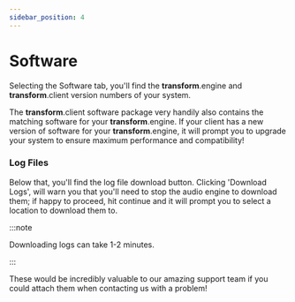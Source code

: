 ```yaml
---
sidebar_position: 4
---
```


# Software

Selecting the Software tab, you'll find the **transform**.engine and **transform**.client version numbers of your system.

The **transform**.client software package very handily also contains the matching software for your
**transform**.engine. If your client has a new version of software for your **transform**.engine, it
will prompt you to upgrade your system to ensure maximum performance and compatibility!


### Log Files

Below that, you'll find the log file download button. Clicking 'Download Logs', will warn you that
you'll need to stop the audio engine to download them; if happy to proceed, hit continue and it will
prompt you to select a location to download them to.

:::note

Downloading logs can take 1-2 minutes.

:::

These would be incredibly valuable to our amazing support team if you could attach them when contacting us with a problem!
